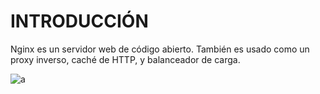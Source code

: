 # INTRODUCCIÓN  

Nginx es un servidor web de código abierto. También es usado como un proxy inverso, caché de HTTP, y balanceador de carga.  

![a](https://extassisnetwork.com/tutoriales/wp-content/uploads/Comandos-de-Nginx-que-usted-debe-saber.jpg)
